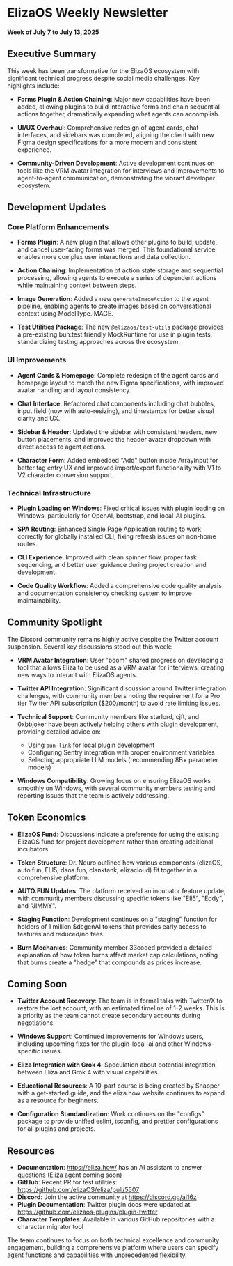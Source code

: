 # ElizaOS Weekly Newsletter

**Week of July 7 to July 13, 2025**

## Executive Summary

This week has been transformative for the ElizaOS ecosystem with significant technical progress despite social media challenges. Key highlights include:

- **Forms Plugin & Action Chaining**: Major new capabilities have been added, allowing plugins to build interactive forms and chain sequential actions together, dramatically expanding what agents can accomplish.

- **UI/UX Overhaul**: Comprehensive redesign of agent cards, chat interfaces, and sidebars was completed, aligning the client with new Figma design specifications for a more modern and consistent experience.

- **Community-Driven Development**: Active development continues on tools like the VRM avatar integration for interviews and improvements to agent-to-agent communication, demonstrating the vibrant developer ecosystem.

## Development Updates

### Core Platform Enhancements

- **Forms Plugin**: A new plugin that allows other plugins to build, update, and cancel user-facing forms was merged. This foundational service enables more complex user interactions and data collection.

- **Action Chaining**: Implementation of action state storage and sequential processing, allowing agents to execute a series of dependent actions while maintaining context between steps.

- **Image Generation**: Added a new `generateImageAction` to the agent pipeline, enabling agents to create images based on conversational context using ModelType.IMAGE.

- **Test Utilities Package**: The new `@elizaos/test-utils` package provides a pre-existing bun:test friendly MockRuntime for use in plugin tests, standardizing testing approaches across the ecosystem.

### UI Improvements

- **Agent Cards & Homepage**: Complete redesign of the agent cards and homepage layout to match the new Figma specifications, with improved avatar handling and layout consistency.

- **Chat Interface**: Refactored chat components including chat bubbles, input field (now with auto-resizing), and timestamps for better visual clarity and UX.

- **Sidebar & Header**: Updated the sidebar with consistent headers, new button placements, and improved the header avatar dropdown with direct access to agent actions.

- **Character Form**: Added embedded "Add" button inside ArrayInput for better tag entry UX and improved import/export functionality with V1 to V2 character conversion support.

### Technical Infrastructure

- **Plugin Loading on Windows**: Fixed critical issues with plugin loading on Windows, particularly for OpenAI, bootstrap, and local-AI plugins.

- **SPA Routing**: Enhanced Single Page Application routing to work correctly for globally installed CLI, fixing refresh issues on non-home routes.

- **CLI Experience**: Improved with clean spinner flow, proper task sequencing, and better user guidance during project creation and development.

- **Code Quality Workflow**: Added a comprehensive code quality analysis and documentation consistency checking system to improve maintainability.

## Community Spotlight

The Discord community remains highly active despite the Twitter account suspension. Several key discussions stood out this week:

- **VRM Avatar Integration**: User "boom" shared progress on developing a tool that allows Eliza to be used as a VRM avatar for interviews, creating new ways to interact with ElizaOS agents.

- **Twitter API Integration**: Significant discussion around Twitter integration challenges, with community members noting the requirement for a Pro tier Twitter API subscription ($200/month) to avoid rate limiting issues.

- **Technical Support**: Community members like starlord, cjft, and 0xbbjoker have been actively helping others with plugin development, providing detailed advice on:
  - Using `bun link` for local plugin development
  - Configuring Sentry integration with proper environment variables
  - Selecting appropriate LLM models (recommending 8B+ parameter models)

- **Windows Compatibility**: Growing focus on ensuring ElizaOS works smoothly on Windows, with several community members testing and reporting issues that the team is actively addressing.

## Token Economics

- **ElizaOS Fund**: Discussions indicate a preference for using the existing ElizaOS fund for project development rather than creating additional incubators.

- **Token Structure**: Dr. Neuro outlined how various components (elizaOS, auto.fun, ELI5, daos.fun, clanktank, elizacloud) fit together in a comprehensive platform.

- **AUTO.FUN Updates**: The platform received an incubator feature update, with community members discussing specific tokens like "Eli5", "Eddy", and "JIMMY".

- **Staging Function**: Development continues on a "staging" function for holders of 1 million $degenAI tokens that provides early access to features and reduced/no fees.

- **Burn Mechanics**: Community member 33coded provided a detailed explanation of how token burns affect market cap calculations, noting that burns create a "hedge" that compounds as prices increase.

## Coming Soon

- **Twitter Account Recovery**: The team is in formal talks with Twitter/X to restore the lost account, with an estimated timeline of 1-2 weeks. This is a priority as the team cannot create secondary accounts during negotiations.

- **Windows Support**: Continued improvements for Windows users, including upcoming fixes for the plugin-local-ai and other Windows-specific issues.

- **Eliza Integration with Grok 4**: Speculation about potential integration between Eliza and Grok 4 with visual capabilities.

- **Educational Resources**: A 10-part course is being created by Snapper with a get-started guide, and the eliza.how website continues to expand as a resource for beginners.

- **Configuration Standardization**: Work continues on the "configs" package to provide unified eslint, tsconfig, and prettier configurations for all plugins and projects.

## Resources

- **Documentation**: https://eliza.how/ has an AI assistant to answer questions (Eliza agent coming soon)
- **GitHub**: Recent PR for test utilities: https://github.com/elizaOS/eliza/pull/5507
- **Discord**: Join the active community at https://discord.gg/ai16z
- **Plugin Documentation**: Twitter plugin docs were updated at https://github.com/elizaos-plugins/plugin-twitter
- **Character Templates**: Available in various GitHub repositories with a character migrator tool

The team continues to focus on both technical excellence and community engagement, building a comprehensive platform where users can specify agent functions and capabilities with unprecedented flexibility.